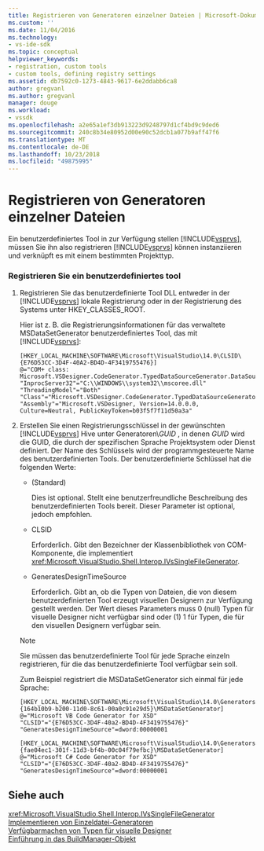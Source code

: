 ```yaml
---
title: Registrieren von Generatoren einzelner Dateien | Microsoft-Dokumentation
ms.custom: ''
ms.date: 11/04/2016
ms.technology:
- vs-ide-sdk
ms.topic: conceptual
helpviewer_keywords:
- registration, custom tools
- custom tools, defining registry settings
ms.assetid: db7592c0-1273-4843-9617-6e2ddabb6ca8
author: gregvanl
ms.author: gregvanl
manager: douge
ms.workload:
- vssdk
ms.openlocfilehash: a2e65a1ef3db913223d9248797d1cf4bd9c9ded6
ms.sourcegitcommit: 240c8b34e80952d00e90c52dcb1a077b9aff47f6
ms.translationtype: MT
ms.contentlocale: de-DE
ms.lasthandoff: 10/23/2018
ms.locfileid: "49875995"
---
```

# <a name="registering-single-file-generators"></a>Registrieren von Generatoren einzelner Dateien
Ein benutzerdefiniertes Tool in zur Verfügung stellen [!INCLUDE[vsprvs](../../code-quality/includes/vsprvs_md.md)], müssen Sie ihn also registrieren [!INCLUDE[vsprvs](../../code-quality/includes/vsprvs_md.md)] können instanziieren und verknüpft es mit einem bestimmten Projekttyp.  
  
### <a name="to-register-a-custom-tool"></a>Registrieren Sie ein benutzerdefiniertes tool  
  
1. Registrieren Sie das benutzerdefinierte Tool DLL entweder in der [!INCLUDE[vsprvs](../../code-quality/includes/vsprvs_md.md)] lokale Registrierung oder in der Registrierung des Systems unter HKEY_CLASSES_ROOT.  
  
    Hier ist z. B. die Registrierungsinformationen für das verwaltete MSDataSetGenerator benutzerdefiniertes Tool, das mit [!INCLUDE[vsprvs](../../code-quality/includes/vsprvs_md.md)]:  
  
   ```  
   [HKEY_LOCAL_MACHINE\SOFTWARE\Microsoft\VisualStudio\14.0\CLSID\{E76D53CC-3D4F-40A2-BD4D-4F3419755476}]  
   @="COM+ class: Microsoft.VSDesigner.CodeGenerator.TypedDataSourceGenerator.DataSourceGeneratorWrapper"  
   "InprocServer32"="C:\\WINDOWS\\system32\\mscoree.dll"  
   "ThreadingModel"="Both"  
   "Class"="Microsoft.VSDesigner.CodeGenerator.TypedDataSourceGenerator.DataSourceGeneratorWrapper"  
   "Assembly"="Microsoft.VSDesigner, Version=14.0.0.0, Culture=Neutral, PublicKeyToken=b03f5f7f11d50a3a"  
   ```  
  
2. Erstellen Sie einen Registrierungsschlüssel in der gewünschten [!INCLUDE[vsprvs](../../code-quality/includes/vsprvs_md.md)] Hive unter Generatoren\\*GUID* , in denen *GUID* wird die GUID, die durch der spezifischen Sprache Projektsystem oder Dienst definiert. Der Name des Schlüssels wird der programmgesteuerte Name des benutzerdefinierten Tools. Der benutzerdefinierte Schlüssel hat die folgenden Werte:  
  
   -   (Standard)  
  
        Dies ist optional. Stellt eine benutzerfreundliche Beschreibung des benutzerdefinierten Tools bereit. Dieser Parameter ist optional, jedoch empfohlen.  
  
   -   CLSID  
  
        Erforderlich. Gibt den Bezeichner der Klassenbibliothek von COM-Komponente, die implementiert <xref:Microsoft.VisualStudio.Shell.Interop.IVsSingleFileGenerator>.  
  
   -   GeneratesDesignTimeSource  
  
        Erforderlich. Gibt an, ob die Typen von Dateien, die von diesem benutzerdefinierten Tool erzeugt visuellen Designern zur Verfügung gestellt werden. Der Wert dieses Parameters muss 0 (null) Typen für visuelle Designer nicht verfügbar sind oder (1) 1 für Typen, die für den visuellen Designern verfügbar sein.  
  
   > [!NOTE]
   >  Sie müssen das benutzerdefinierte Tool für jede Sprache einzeln registrieren, für die das benutzerdefinierte Tool verfügbar sein soll.  
  
    Zum Beispiel registriert die MSDataSetGenerator sich einmal für jede Sprache:  
  
   ```  
   [HKEY_LOCAL_MACHINE\SOFTWARE\Microsoft\VisualStudio\14.0\Generators\{164b10b9-b200-11d0-8c61-00a0c91e29d5}\MSDataSetGenerator]  
   @="Microsoft VB Code Generator for XSD"  
   "CLSID"="{E76D53CC-3D4F-40a2-BD4D-4F3419755476}"  
   "GeneratesDesignTimeSource"=dword:00000001  
  
   [HKEY_LOCAL_MACHINE\SOFTWARE\Microsoft\VisualStudio\14.0\Generators\{fae04ec1-301f-11d3-bf4b-00c04f79efbc}\MSDataSetGenerator]  
   @="Microsoft C# Code Generator for XSD"  
   "CLSID"="{E76D53CC-3D4F-40a2-BD4D-4F3419755476}"  
   "GeneratesDesignTimeSource"=dword:00000001  
   ```  
  
## <a name="see-also"></a>Siehe auch  
 <xref:Microsoft.VisualStudio.Shell.Interop.IVsSingleFileGenerator>   
 [Implementieren von Einzeldatei-Generatoren](../../extensibility/internals/implementing-single-file-generators.md)   
 [Verfügbarmachen von Typen für visuelle Designer](../../extensibility/internals/exposing-types-to-visual-designers.md)   
 [Einführung in das BuildManager-Objekt](https://msdn.microsoft.com/library/50080ec2-c1c9-412c-98ef-18d7f895e7fa)